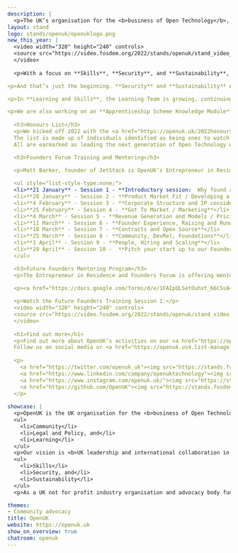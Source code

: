```yaml
---
description: | 
  <p>The UK’s organisation for the <b>business of Open Technology</b>, being <b>open source software, open hardware and open data</b>. OpenUK is led by CEO Amanda Brock with a pro bono Board, Leadership team, Ambassadors and various work groups and committees.</p>
layout: stand
logo: stands/openuk/openuklogo.png
new_this_year: | 
  <video width="320" height="240" controls>
  <source src="https://video.fosdem.org/2022/stands/openuk/stand_video_openuk_video1.mp4" type="video/mp4">
  </video>
  
  <p>With a focus on **Skills**, **Security**, and **Sustainability**, we started 2022 by celebrating the **New Year’s Honours List** and launching the ten **Future Founders Training Sessions** set up by Matt Barker our Entrepreneur in Residence, and the Founders Forum.  The training sessions are ongoing with the next session happening on **12 noon GMT 25th February**.  We are also offering a **Mentoring Program** to a small group of UK based individuals.</p>

<p>And that’s just the beginning. **Security** and **Sustainability** Advisory Boards are being created and we welcome involvement from those interested in these areas.  We’re already planning our second **Open Technology for Sustainability Day** and the Third Edition of the **OpenUK Awards** happening later this year.</p>  

<p>In **Learning and Skills**, the Learning Team is growing, continuing to develop the Kids Camp with a further OpenUK digital glove inspired by MiMu give away and competition.</p>

<p>We are also working on an **Apprenticeship Scheme Knowledge Module** and **University Modules** for engineering, business and legal and regulatory students.</p> 
  
  <h3>Honours List</h3>
  <p>We kicked off 2022 with the <a href="https://openuk.uk/2022honourslist/">OpenUK New Year’s Honours List </a>celebrating future generations of Open Technologists. 
  The list is made up of individuals identified as being ones to watch in the UK in Open Source Software, Open Hardware and Open Data. 
  All are earmarked as leading the next generation of Open Technology whether through social media, their jobs, community contributions, policy or in education.</p>

  <h3>Founders Forum Training and Mentoring</h3>
  
  <p>Matt Barker, founder of JetStack is OpenUK’s Entrepreneur in Residence leading our Founders Forum. As a result of their <a href="https://openuk.uk/wp-content/uploads/2021/11/founders_forum_report.pdf">initial findings</a>, OpenUK Founders Forum Training Program has been set up for anyone developing skills in open technology and business. 10 weekly sessions taking place digitally on Fridays at noon led by the Founders Forum and Legal Group, people with experience at the coal face of Open Tech. Whilst the sessions have started, it’s <a href="https://openuk.uk/foundersforum/">not too late to get involved</a> and you can <a href="https://openuk.uk/foundersforum/#ffvideos">watch videos of past sessions</a>.</p>

  <ul style="list-style-type:none;">
  <li>**21 January** - Session 1 - **Introductory session:  Why found an Open Source Business?**</li>
  <li>**28 January** - Session 2 - **Product Market Fit / Developing a Product**</li>
  <li>**4 February** - Session 3 - **Corporate Structure and IP considerations for Open Tech businesses, Open Source Licensing**</li>
  <li>**25 February** - Session 4 - **Got To Market / Marketing**</li>
  <li>**4 March** - Session 5 - **Revenue Generation and Models / Pricing and Packaging**</li>
  <li>**11 March** - Session 6 - **Founder Experience, Raising and Runway**</li>
  <li>**18 March** - Session 7 - **Contracts and Open Source**</li>
  <li>**25 March** - Session 8 - **Community, DevRel, Foundations**</li>
  <li>**1 April** - Session 9 - **People, Hiring and Scaling**</li>
  <li>**29 April** - Session 10 -  **Pitch your start up to our Founder Forum Founders**</li>
  </ul>

  <h3>Future Founders Mentoring Program</h3>
  <p>The Entrepreneur in Residence and Founders Forum is offering mentoring to a small group of UK based individuals. Interested Founders or potential Founders will be selected from applications received with mentees matched with our team for one to one mentoring sessions and to offer support for the evolution of an ever stronger UK Open Technology business ecosystem.</p>

  <p><a href="https://docs.google.com/forms/d/e/1FAIpQLSetOuhxt_66CSs84WsW989BuCShKZp0vYzED8Q3mYjhZcqbyA/viewform">Apply here for mentoring</a></p>
  
  <p>Watch the Future Founders Training Session 1:</p>
  <video width="320" height="240" controls>
  <source src="https://video.fosdem.org/2022/stands/openuk/stand_video_openuk_video2.mp4" type="video/mp4">
  </video>
  
  <h1>Find out more</h1>
  <p>Find out more about OpenUK’s activities on our <a href="https://openuk.uk">web site</a> and in our press.
  Follow us on social media or <a href="https://openuk.us4.list-manage.com/subscribe?u=9d6308e45152bb731122903de&id=34b8a50cce">join our newsletter</a> for updates.</p>
  
  <p>
    <a href="https://twitter.com/openuk_uk"><img src="https://stands.fosdem.org/stands/openuk/Twitter.png"></a> 
    <a href="https://www.linkedin.com/company/openuktechnology"><img src="https://stands.fosdem.org/stands/openuk/LinkedIn.png"></a> 
    <a href="https://www.instagram.com/openuk.uk/"><img src="https://stands.fosdem.org/stands/openuk/Insta.png"></a> 
    <a href="https://github.com/OpenUK"><img src="https://stands.fosdem.org/stands/openuk/GitHub.png"></a>
  </p>
  
showcase: |
  <p>OpenUK is the UK organisation for the <b>business of Open Technology</b> delivering our activities through 3 pillars:</p>
  <ul>
    <li>Community</li>
    <li>Legal and Policy, and</li>
    <li>Learning</li>
  </ul>
  <p>Our vision is <b>UK leadership and international collaboration in Open Technology</b> and our 2022 focus will be on:</p>
  <ul>
    <li>Skills</li>
    <li>Security, and</li>
    <li>Sustainability</li>
  </ul>
  <p>As a UK not for profit industry organisation and advocacy body funded by partner donation and sponsorship. Join us as an <a href="https://openuk.uk/ambassadors/">Ambassador</a>, <a href="https://openuk.uk/become-a-supporter/">support us</a>, or participate in our activities for free. All are welcome.</p>

themes:
- Community advocacy
title: OpenUK
website: https://openuk.uk
show_on_overview: true
chatroom: openuk
---
```

